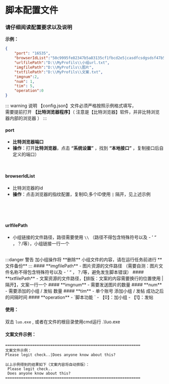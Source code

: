 #  脚本配置文件

### **请仔细阅读配置要求以及说明**
**示例：**
```json
{
	"port": "16535",
	"browserIdList":"50c9995fe82347b5a83135cf1fbcd2e5|casdfcsdgsdsf47b5a83135cf1fbcd2e5|sdsadsacsfasdsad5as4asc5sac1s5a",
	"urlfilePath":"D:\\MyProfils\\小组url.txt",
	"imgfilePath":"D:\\MyProfils\\图片",
	"txtfilePath":"D:\\MyProfils\\文案.txt",
	"imgnum":2,
	"num": 1,
	"tim": 5,
	"operation":0
}
```
::: warning 说明
【config.json】文件必须严格按照示例格式填写，<br>
需要提前打开 **【比特浏览器程序】**（ 注意是【比特浏览器】软件，并非比特浏览器内部的浏览器 ）
:::

#### **port** 
- **比特浏览器端口**
- **操作**：打开**比特浏览器**，点击 **“系统设置”** ，找到 **“本地接口”** ，复制接口后自定义的端口）

![]()
<img class="personalPic" :src="('/vuePress/assets/img/btport.png')">

#### **browserIdList** 
- 比特浏览器的id
- **操作**：点击浏览器的指纹配置，复制ID,多个ID使用 `|` 隔开，见上述示例

![]()
<img class="personalPic" :src="('/vuePress/assets/img/zhiwen.png')">

![]()
<img class="personalPic" :src="('/vuePress/assets/img/fopy.png')">

#### **urlfilePath**
- 小组链接的文件路径，路径需要使用 `\\` （路径不得包含特殊符号以及 - ’ “ ，？/等），小组链接一行一个
<br>
:::danger 警告
加小组操作将 **删除** 小组文件的内容，请在运行任务前进行 **文件备份**
:::
#### **imgfilePath**
- 图片资源的文件路径 （需要自测：图片文件名称不得包含特殊符号以及 - ’ “ ，？/等，避免发生脚本错误）
#### **txtfilePath**
- 文案资源的文件路径，【排版：文案的内容需要换行的位置使用  |  隔开】，文案一行一个
#### **imgnum**
- 需要发送图片的数量
#### **num**
- 需要添加的小组 / 发帖 数量
#### **tim**
- 单个账号 添加小组 / 发帖 成功之后的间隔时间
#### **operation**
- `脚本功能 `
- 【0】：加小组  
- 【1】：发帖

#### **使用：**
双击 `luo.exe` , 或者在文件的根目录使用cmd运行 .\luo.exe


#### **文案文件示例：**
```text
============================================================
文案文件示例：
Please legit check..|Does anyone know about this?

以上示例得到的结果如下（文案内容将自动排版）：
 Please legit check..
 Does anyone know about this?
============================================================
```

![]()
<img class="personalPic" :src="('/vuePress/assets/img/fbdiscuss.png')">